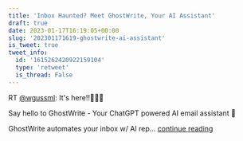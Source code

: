```yaml
---
title: 'Inbox Haunted? Meet GhostWrite, Your AI Assistant'
draft: true
date: 2023-01-17T16:19:05+00:00
slug: '202301171619-ghostwrite-ai-assistant'
is_tweet: true
tweet_info:
  id: '1615262420922159104'
  type: 'retweet'
  is_thread: False
---
```




RT [@wgussml](https://x.com/wgussml): It's here!!🎉🚀🎉

Say hello to GhostWrite - Your ChatGPT powered AI email assistant 👻

GhostWrite automates your inbox w/ AI rep… [continue reading](https://x.com/sytelus/status/1615262420922159104)
